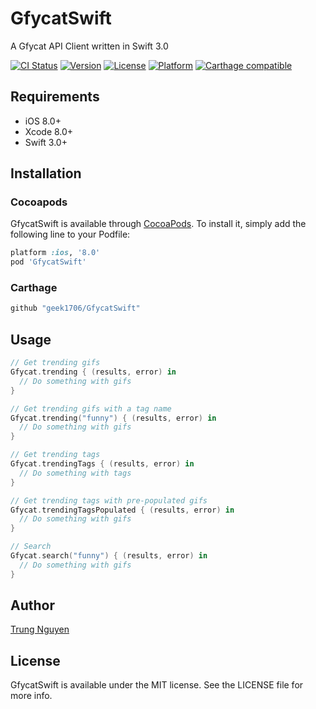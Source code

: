 # GfycatSwift
A Gfycat API Client written in Swift 3.0

[![CI Status](https://travis-ci.org/geek1706/GfycatSwift.svg?branch=master)](https://travis-ci.org/geek1706/GfycatSwift)
[![Version](https://img.shields.io/cocoapods/v/GfycatSwift.svg?style=flat)](http://cocoapods.org/pods/GfycatSwift)
[![License](https://img.shields.io/cocoapods/l/GfycatSwift.svg?style=flat)](http://cocoapods.org/pods/GfycatSwift)
[![Platform](https://img.shields.io/cocoapods/p/GfycatSwift.svg?style=flat)](http://cocoapods.org/pods/GfycatSwift)
[![Carthage compatible](https://img.shields.io/badge/Carthage-compatible-4BC51D.svg?style=flat)](https://github.com/Carthage/Carthage)

## Requirements

- iOS 8.0+
- Xcode 8.0+
- Swift 3.0+

## Installation

### Cocoapods
GfycatSwift is available through [CocoaPods](http://cocoapods.org). To install
it, simply add the following line to your Podfile:


```ruby
platform :ios, '8.0'
pod 'GfycatSwift'
```

### Carthage

```ruby
github "geek1706/GfycatSwift" 
```

## Usage 

```swift
// Get trending gifs
Gfycat.trending { (results, error) in
  // Do something with gifs
}

// Get trending gifs with a tag name
Gfycat.trending("funny") { (results, error) in
  // Do something with gifs
}

// Get trending tags
Gfycat.trendingTags { (results, error) in
  // Do something with tags
}

// Get trending tags with pre-populated gifs
Gfycat.trendingTagsPopulated { (results, error) in
  // Do something with gifs
}

// Search
Gfycat.search("funny") { (results, error) in
  // Do something with gifs
}
```

## Author

[Trung Nguyen](twitter.com/geek1706)

## License

GfycatSwift is available under the MIT license. See the LICENSE file for more info.
